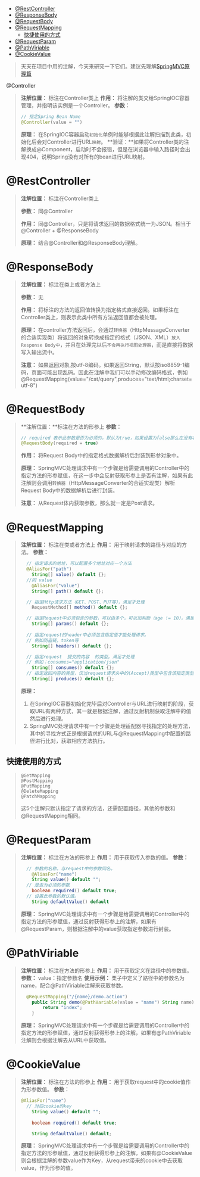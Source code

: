 

* [@RestController](#restcontroller)
* [@ResponseBody](#responsebody)
* [@RequestBody](#requestbody)
* [@RequestMapping](#requestmapping)
  * [快捷使用的方式](#%E5%BF%AB%E6%8D%B7%E4%BD%BF%E7%94%A8%E7%9A%84%E6%96%B9%E5%BC%8F)
* [@RequestParam](#requestparam)
* [@PathViriable](#pathviriable)
* [@CookieValue](#cookievalue)

> 天天在项目中用的注解，今天来研究一下它们。建议先理解[SpringMVC原理篇](https://github.com/Coder999z/Java-Notes/blob/master/docs/framework/spring/SpringMVC工作原理.md)

@Controller

> **注解位置：** 标注在Controller类上
> **作用：** 将注解的类交给SpringIOC容器管理，并指明该实例是一个Controller。
> **参数：**
>
> ```java
> // 指定Spring Bean Name
> @Controller(value = "")
> ```
>
> **原理：** 在SpringIOC容器启动`初始化`单例时能够根据此注解扫描到此类，初始化后会对Controller进行URL`映射`。
> **验证：**如果将Controller类的注解换成@Component，启动时不会报错，但是在浏览器中输入路径时会出现404，说明Spring没有对所有的bean进行URL映射。

# @RestController
> **注解位置：** 标注在Controller类上
>
> **参数：** 同@Controller
>
> **作用：** 同@Controller，只是将请求返回的数据格式统一为JSON。相当于@Controller + @ResponseBody
>
> **原理：** 结合@Controller和@ResponseBody理解。

# @ResponseBody
> **注解位置：** 标注在类上或者方法上
>
> **参数：** 无
>
> **作用：** 将标注的方法的返回值转换为指定格式直接返回。如果标注在Controller类上，则表示此类中所有方法返回值都会被处理。
>
> **原理：** 在controller方法返回后，会通过`转换器`（HttpMessageConverter的合适实现类）将返回的对象转换成指定的格式（JSON、XML）`放入Response Body中`，并且在处理完以后`不会再执行视图处理器`，而是直接将数据写入输出流中。
>
> **注意：** 如果返回对象,按utf-8编码。如果返回String，默认按iso8859-1编码，页面可能出现乱码。因此在注解中我们可以手动修改编码格式，例如@RequestMapping(value="/cat/query",produces="text/html;charset=utf-8")


# @RequestBody
> **注解位置：**标注在方法的形参上
> **参数：**
>
> ```java
> // required 表示此参数是否为必须的，默认为true，如果设置为false那么在没有收到此参数时不会报错
> @RequestBody(required = true)
> ```
>
> **作用：** 将Request Body中的指定格式数据解析后封装到形参对象中。
>
> **原理：** SpringMVC处理请求中有一个步骤是给需要调用的Controller中的指定方法的形参赋值，在这一步中会反射获取形参上是否有注解，如果有此注解则会调用`转换器`（HttpMessageConverter的合适实现类）解析Request Body中的数据解析后进行封装。
>
> **注意：** 从Request体内获取参数，那么就一定是Post请求。

# @RequestMapping
> **注解位置：** 标注在类或者方法上
> **作用：** 用于映射请求的路径与对应的方法。
> **参数：**
>
> ```java
> 	// 指定请求的地址，可以配置多个地址对应一个方法
> 	@AliasFor("path")
>     String[] value() default {};
> 	//同 value
>     @AliasFor("value")
>     String[] path() default {};
> 
> 	// 指定Http请求方法（GET、POST、PUT等），满足才处理
>     RequestMethod[] method() default {};
> 
> 	// 指定Request中必须包含的参数，可以由多个，可以加判断（age != 10），满足才处理
>     String[] params() default {};
> 	
> 	// 指定request的header中必须包含指定值才能处理请求。
> 	// 例如防盗链，token等
>     String[] headers() default {};
> 
> 	// 指定request  提交的内容  的类型。满足才处理
> 	// 例如：consumes="application/json"
>     String[] consumes() default {};
> 	// 指定返回内容的类型，仅当request请求头中的(Accept)类型中包含该指定类型才返回。
>     String[] produces() default {};
> ```
>
> **原理：**  
>
> 1. 在SpringIOC容器初始化完毕后对Controller与URL进行映射的阶段，获取URL有两种方式，其一就是根据注解，通过反射机制获取注解中的值然后进行处理。
> 2. SpringMVC处理请求中有一个步骤是处理适配器寻找指定的处理方法，其中的寻找方式正是根据请求的URL与@RequestMapping中配置的路径进行比对，获取相应方法执行。

## 快捷使用的方式

>```
>@GetMapping
>@PostMapping
>@PutMapping
>@DeleteMapping
>@PatchMapping
>```
>
>这5个注解只默认指定了请求的方法，还需配置路径，其他的参数和@RequestMapping相同。


# @RequestParam
> **注解位置：** 标注在方法的形参上
> **作用：** 用于获取传入参数的值。
> **参数：** 
>
> ```java
> 	// 参数的名称，与request中的参数同名。
>     @AliasFor("name")
>     String value() default "";
> 	// 是否为必须的参数
>     boolean required() default true;
> 	// 设置此参数的默认值。
>     String defaultValue() default 
> ```
>
> **原理：** SpringMVC处理请求中有一个步骤是给需要调用的Controller中的指定方法的形参赋值，通过反射获得形参上的注解，如果有@RequestParam，则根据注解中的value获取指定参数进行封装。

# @PathViriable
> **注解位置：** 标注在方法的形参上
> **作用：** 用于获取定义在路径中的参数值。
> **参数：**  value：指定参数名
> **使用示例：**
> 栗子中定义了路径中的参数名为name，配合@PathViriable注解来获取参数。
>
> ```java
> 	@RequestMapping("/{name}/demo.action")
>     public String demo(@PathVariable(value = "name") String name){
>         return "index";
>     }
> ```
>
> **原理：** SpringMVC处理请求中有一个步骤是给需要调用的Controller中的指定方法的形参赋值，通过反射获得形参上的注解，如果有@PathViriable注解则会根据注解去从URL中获取值。

# @CookieValue
> **注解位置：** 标注在方法的形参上
> **作用：** 用于获取request中的cookie值作为形参数值。
> **参数：**
>
> ```java
> @AliasFor("name")
> 	// 对应cookie的key
>     String value() default "";
>     
>     boolean required() default true;
> 
>     String defaultValue() default;
> ```
>
> **原理：** SpringMVC处理请求中有一个步骤是给需要调用的Controller中的指定方法的形参赋值，通过反射获得形参上的注解，如果有@CookieValue则会根据注解的参数value作为Key，从request带来的cookie中去获取value，作为形参的值。